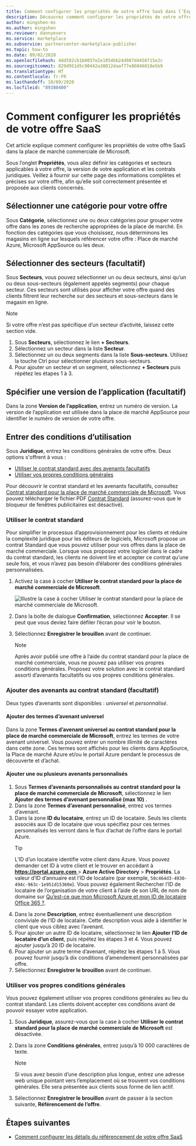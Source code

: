 ```yaml
---
title: Comment configurer les propriétés de votre offre SaaS dans l’Espace partenaires Microsoft
description: Découvrez comment configurer les propriétés de votre offre SaaS (Software as a Service) dans la place de marché commerciale de Microsoft de l’Espace partenaires.
author: mingshen-ms
ms.author: mingshen
ms.reviewer: dannyevers
ms.service: marketplace
ms.subservice: partnercenter-marketplace-publisher
ms.topic: how-to
ms.date: 09/02/2020
ms.openlocfilehash: 4dd592cb1b0037e2e1054bb24d987d4456f15e2c
ms.sourcegitcommit: 829d951d5c90442a38012daaf77e86046018e5b9
ms.translationtype: HT
ms.contentlocale: fr-FR
ms.lasthandoff: 10/09/2020
ms.locfileid: "89380400"
---
```

# <a name="how-to-configure-your-saas-offer-properties"></a>Comment configurer les propriétés de votre offre SaaS

Cet article explique comment configurer les propriétés de votre offre SaaS dans la place de marché commerciale de Microsoft.

Sous l’onglet **Propriétés**, vous allez définir les catégories et secteurs applicables à votre offre, la version de votre application et les contrats juridiques. Veillez à fournir sur cette page des informations complètes et précises sur votre offre, afin qu’elle soit correctement présentée et proposée aux clients concernés.

## <a name="select-a-category-for-your-offer"></a>Sélectionner une catégorie pour votre offre

Sous **Catégorie**, sélectionnez une ou deux catégories pour grouper votre offre dans les zones de recherche appropriées de la place de marché. En fonction des catégories que vous choisissez, nous déterminons les magasins en ligne sur lesquels référencer votre offre : Place de marché Azure, Microsoft AppSource ou les deux.

## <a name="select-industries-optional"></a>Sélectionner des secteurs (facultatif)

Sous **Secteurs**, vous pouvez sélectionner un ou deux secteurs, ainsi qu’un ou deux sous-secteurs (également appelés segments) pour chaque secteur. Ces secteurs sont utilisés pour afficher votre offre quand des clients filtrent leur recherche sur des secteurs et sous-secteurs dans le magasin en ligne.

> [!NOTE]
> Si votre offre n’est pas spécifique d’un secteur d’activité, laissez cette section vide.

1. Sous **Secteurs**, sélectionnez le lien **+ Secteurs**.
1. Sélectionnez un secteur dans la liste **Secteur**.
1. Sélectionnez un ou deux segments dans la liste **Sous-secteurs**. Utilisez la touche Ctrl pour sélectionner plusieurs sous-secteurs.
1. Pour ajouter un secteur et un segment, sélectionnez **+ Secteurs** puis répétez les étapes 1 à 3.

## <a name="specify-an-app-version-optional"></a>Spécifier une version de l’application (facultatif)

 Dans la zone **Version de l’application**, entrez un numéro de version. La version de l’application est utilisée dans la place de marché AppSource pour identifier le numéro de version de votre offre.

## <a name="provide-terms-and-conditions"></a>Entrer des conditions d’utilisation

Sous **Juridique**, entrez les conditions générales de votre offre. Deux options s'offrent à vous :

- [Utiliser le contrat standard avec des avenants facultatifs](#use-the-standard-contract)
- [Utiliser vos propres conditions générales](#use-your-own-terms-and-conditions)

Pour découvrir le contrat standard et les avenants facultatifs, consultez [Contrat standard pour la place de marché commerciale de Microsoft](standard-contract.md). Vous pouvez télécharger le fichier PDF [Contrat Standard](https://go.microsoft.com/fwlink/?linkid=2041178) (assurez-vous que le bloqueur de fenêtres publicitaires est désactivé).

### <a name="use-the-standard-contract"></a>Utiliser le contrat standard

Pour simplifier le processus d’approvisionnement pour les clients et réduire la complexité juridique pour les éditeurs de logiciels, Microsoft propose un contrat Standard que vous pouvez utiliser pour vos offres dans la place de marché commerciale. Lorsque vous proposez votre logiciel dans le cadre du contrat standard, les clients ne doivent lire et accepter ce contrat qu’une seule fois, et vous n’avez pas besoin d’élaborer des conditions générales personnalisées.

1. Activez la case à cocher **Utiliser le contrat standard pour la place de marché commerciale de Microsoft**.

   ![Illustre la case à cocher Utiliser le contrat standard pour la place de marché commerciale de Microsoft.](partner-center-portal/media/use-standard-contract.png)
1. Dans la boîte de dialogue **Confirmation**, sélectionnez **Accepter**. Il se peut que vous deviez faire défiler l’écran pour voir le bouton.
1. Sélectionnez **Enregistrer le brouillon** avant de continuer.

   > [!NOTE]
   > Après avoir publié une offre à l’aide du contrat standard pour la place de marché commerciale, vous ne pouvez pas utiliser vos propres conditions générales. Proposez votre solution avec le contrat standard assorti d’avenants facultatifs ou vos propres conditions générales.

### <a name="add-amendments-to-the-standard-contract-optional"></a>Ajouter des avenants au contrat standard (facultatif)

Deux types d’avenants sont disponibles : *universel* et *personnalisé*.

#### <a name="add-universal-amendment-terms"></a>Ajouter des termes d’avenant universel

Dans la zone **Termes d’avenant universel au contrat standard pour la place de marché commerciale de Microsoft**, entrez les termes de votre avenant universel. Vous pouvez entrer un nombre illimité de caractères dans cette zone. Ces termes sont affichés pour les clients dans AppSource, la Place de marché Azure et/ou le portail Azure pendant le processus de découverte et d’achat.

#### <a name="add-one-or-more-custom-amendments"></a>Ajouter une ou plusieurs avenants personnalisés

1. Sous **Termes d’avenants personnalisés au contrat standard pour la place de marché commerciale de Microsoft**, sélectionnez le lien **Ajouter des termes d’avenant personnalisé (max 10)** .
1. Dans la zone **Termes d’avenant personnalisé**, entrez vos termes d’avenant.
1. Dans la zone **ID du locataire**, entrez un ID de locataire. Seuls les clients associés aux ID de locataire que vous spécifiez pour ces termes personnalisés les verront dans le flux d’achat de l’offre dans le portail Azure.
   > [!TIP]
   > L’ID d’un locataire identifie votre client dans Azure. Vous pouvez demander cet ID à votre client et le trouver en accédant à [ **https://portal.azure.com** ](https://portal.azure.com) > **Azure Active Directory** > **Propriétés**. La valeur d’ID d’annuaire est l’ID de locataire (par exemple, `50c464d3-4930-494c-963c-1e951d15360e`). Vous pouvez également Rechercher l’ID de locataire de l’organisation de votre client à l’aide de son URL de nom de domaine sur [Qu’est-ce que mon Microsoft Azure et mon ID de locataire Office 365 ?](https://www.whatismytenantid.com/).
1. Dans la zone **Description**, entrez éventuellement une description conviviale de l’ID de locataire. Cette description vous aide à identifier le client que vous ciblez avec l’avenant.
1. Pour ajouter un autre ID de locataire, sélectionnez le lien **Ajouter l’ID de locataire d’un client**, puis répétez les étapes 3 et 4. Vous pouvez ajouter jusqu’à 20 ID de locataire.
1. Pour ajouter un autre terme d’avenant, répétez les étapes 1 à 5. Vous pouvez fournir jusqu’à dix conditions d’amendement personnalisées par offre. 
2. Sélectionnez **Enregistrer le brouillon** avant de continuer.

### <a name="use-your-own-terms-and-conditions"></a>Utiliser vos propres conditions générales

Vous pouvez également utiliser vos propres conditions générales au lieu du contrat standard. Les clients doivent accepter ces conditions avant de pouvoir essayer votre application.

1. Sous **Juridique**, assurez-vous que la case à cocher **Utiliser le contrat standard pour la place de marché commerciale de Microsoft** est désactivée.
1. Dans la zone **Conditions générales**, entrez jusqu’à 10 000 caractères de texte.

   > [!NOTE]
   > Si vous avez besoin d’une description plus longue, entrez une adresse web unique pointant vers l’emplacement où se trouvent vos conditions générales. Elle sera présentée aux clients sous forme de lien actif.

1. Sélectionnez **Enregistrer le brouillon** avant de passer à la section suivante, **Référencement de l’offre**.

## <a name="next-steps"></a>Étapes suivantes

- [Comment configurer les détails du référencement de votre offre SaaS](create-new-saas-offer-listing.md)
